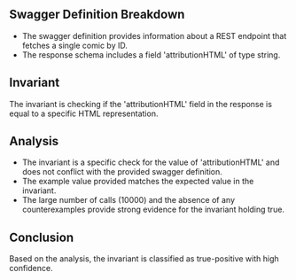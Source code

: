 ## Swagger Definition Breakdown
- The swagger definition provides information about a REST endpoint that fetches a single comic by ID.
- The response schema includes a field 'attributionHTML' of type string.

## Invariant
The invariant is checking if the 'attributionHTML' field in the response is equal to a specific HTML representation.

## Analysis
- The invariant is a specific check for the value of 'attributionHTML' and does not conflict with the provided swagger definition.
- The example value provided matches the expected value in the invariant.
- The large number of calls (10000) and the absence of any counterexamples provide strong evidence for the invariant holding true.

## Conclusion
Based on the analysis, the invariant is classified as true-positive with high confidence.
